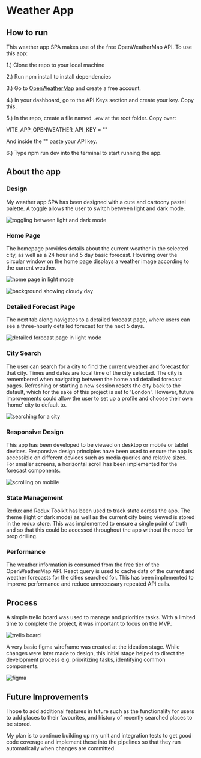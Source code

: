 # Weather App

## How to run

This weather app SPA makes use of the free OpenWeatherMap API. To use this app:

1.) Clone the repo to your local machine

2.) Run npm install to install dependencies

3.) Go to [OpenWeatherMap](https://openweathermap.org/) and create a free account.

4.) In your dashboard, go to the API Keys section and create your key. Copy this.

5.) In the repo, create a file named `.env` at the root folder. Copy over:

VITE_APP_OPENWEATHER_API_KEY = ""

And inside the "" paste your API key.

6.) Type npm run dev into the terminal to start running the app.

## About the app

### Design

My weather app SPA has been designed with a cute and cartoony pastel palette. A toggle allows the user to switch between light and dark mode.

![toggling between light and dark mode](./public/images/readme/light-dark.gif)

### Home Page

The homepage provides details about the current weather in the selected city, as well as a 24 hour and 5 day basic forecast. Hovering over the circular window on the home page displays a weather image according to the current weather.

![home page in light mode](./public/images/readme/image.png)

![background showing cloudy day](./public/images/readme/image-3.png)

### Detailed Forecast Page

The next tab along navigates to a detailed forecast page, where users can see a three-hourly detailed forecast for the next 5 days.

![detailed forecast page in light mode](./public/images/readme/image-1.png)

### City Search

The user can search for a city to find the current weather and forecast for that city. Times and dates are local time of the city selected. The city is remembered when navigating between the home and detailed forecast pages. Refreshing or starting a new session resets the city back to the default, which for the sake of this project is set to 'London'. However, future improvements could allow the user to set up a profile and choose their own 'home' city to default to.

![searching for a city](./public/images/readme/searchCity.gif)

### Responsive Design

This app has been developed to be viewed on desktop or mobile or tablet devices. Responsive design principles have been used to ensure the app is accessible on different devices such as media queries and relative sizes. For smaller screens, a horizontal scroll has been implemented for the forecast components.

![scrolling on mobile](./public/images/readme/scrollMobile.gif)

### State Management

Redux and Redux Toolkit has been used to track state across the app. The theme (light or dark mode) as well as the current city being viewed is stored in the redux store. This was implemented to ensure a single point of truth and so that this could be accessed throughout the app without the need for prop drilling.

### Performance

The weather information is consumed from the free tier of the OpenWeatherMap API. React query is used to cache data of the current and weather forecasts for the cities searched for. This has been implemented to improve performance and reduce unnecessary repeated API calls.

## Process

A simple trello board was used to manage and prioritize tasks. With a limited time to complete the project, it was important to focus on the MVP.

![trello board](./public/images/readme/image-7.png)

A very basic figma wireframe was created at the ideation stage. While changes were later made to design, this initial stage helped to direct the development process e.g. prioritizing tasks, identifying common components.

![figma](./public/images/readme/image-8.png)

## Future Improvements

I hope to add additional features in future such as the functionality for users to add places to their favourites, and history of recently searched places to be stored.

My plan is to continue building up my unit and integration tests to get good code coverage and implement these into the pipelines so that they run automatically when changes are committed.
